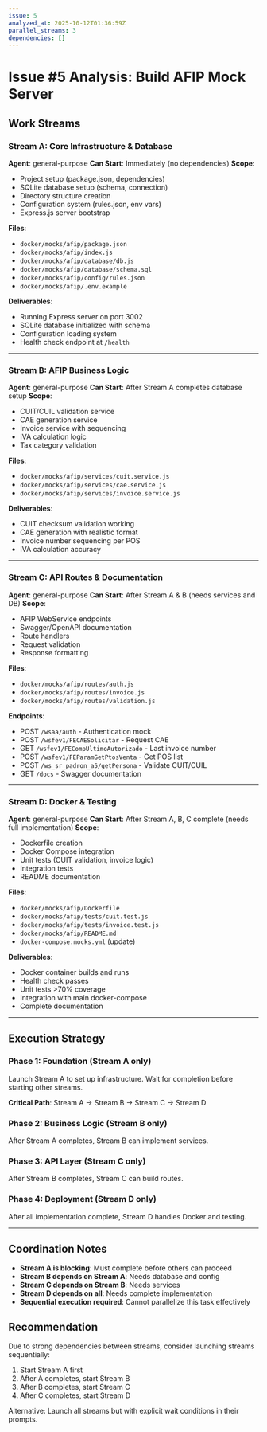 ```yaml
---
issue: 5
analyzed_at: 2025-10-12T01:36:59Z
parallel_streams: 3
dependencies: []
---
```


# Issue #5 Analysis: Build AFIP Mock Server

## Work Streams

### Stream A: Core Infrastructure & Database
**Agent**: general-purpose
**Can Start**: Immediately (no dependencies)
**Scope**:
- Project setup (package.json, dependencies)
- SQLite database setup (schema, connection)
- Directory structure creation
- Configuration system (rules.json, env vars)
- Express.js server bootstrap

**Files**:
- `docker/mocks/afip/package.json`
- `docker/mocks/afip/index.js`
- `docker/mocks/afip/database/db.js`
- `docker/mocks/afip/database/schema.sql`
- `docker/mocks/afip/config/rules.json`
- `docker/mocks/afip/.env.example`

**Deliverables**:
- Running Express server on port 3002
- SQLite database initialized with schema
- Configuration loading system
- Health check endpoint at `/health`

---

### Stream B: AFIP Business Logic
**Agent**: general-purpose
**Can Start**: After Stream A completes database setup
**Scope**:
- CUIT/CUIL validation service
- CAE generation service
- Invoice service with sequencing
- IVA calculation logic
- Tax category validation

**Files**:
- `docker/mocks/afip/services/cuit.service.js`
- `docker/mocks/afip/services/cae.service.js`
- `docker/mocks/afip/services/invoice.service.js`

**Deliverables**:
- CUIT checksum validation working
- CAE generation with realistic format
- Invoice number sequencing per POS
- IVA calculation accuracy

---

### Stream C: API Routes & Documentation
**Agent**: general-purpose
**Can Start**: After Stream A & B (needs services and DB)
**Scope**:
- AFIP WebService endpoints
- Swagger/OpenAPI documentation
- Route handlers
- Request validation
- Response formatting

**Files**:
- `docker/mocks/afip/routes/auth.js`
- `docker/mocks/afip/routes/invoice.js`
- `docker/mocks/afip/routes/validation.js`

**Endpoints**:
- POST `/wsaa/auth` - Authentication mock
- POST `/wsfev1/FECAESolicitar` - Request CAE
- GET `/wsfev1/FECompUltimoAutorizado` - Last invoice number
- POST `/wsfev1/FEParamGetPtosVenta` - Get POS list
- POST `/ws_sr_padron_a5/getPersona` - Validate CUIT/CUIL
- GET `/docs` - Swagger documentation

---

### Stream D: Docker & Testing
**Agent**: general-purpose
**Can Start**: After Stream A, B, C complete (needs full implementation)
**Scope**:
- Dockerfile creation
- Docker Compose integration
- Unit tests (CUIT validation, invoice logic)
- Integration tests
- README documentation

**Files**:
- `docker/mocks/afip/Dockerfile`
- `docker/mocks/afip/tests/cuit.test.js`
- `docker/mocks/afip/tests/invoice.test.js`
- `docker/mocks/afip/README.md`
- `docker-compose.mocks.yml` (update)

**Deliverables**:
- Docker container builds and runs
- Health check passes
- Unit tests >70% coverage
- Integration with main docker-compose
- Complete documentation

---

## Execution Strategy

### Phase 1: Foundation (Stream A only)
Launch Stream A to set up infrastructure. Wait for completion before starting other streams.

**Critical Path**: Stream A → Stream B → Stream C → Stream D

### Phase 2: Business Logic (Stream B only)
After Stream A completes, Stream B can implement services.

### Phase 3: API Layer (Stream C only)
After Stream B completes, Stream C can build routes.

### Phase 4: Deployment (Stream D only)
After all implementation complete, Stream D handles Docker and testing.

---

## Coordination Notes

- **Stream A is blocking**: Must complete before others can proceed
- **Stream B depends on Stream A**: Needs database and config
- **Stream C depends on Stream B**: Needs services
- **Stream D depends on all**: Needs complete implementation
- **Sequential execution required**: Cannot parallelize this task effectively

## Recommendation

Due to strong dependencies between streams, consider launching streams sequentially:
1. Start Stream A first
2. After A completes, start Stream B
3. After B completes, start Stream C
4. After C completes, start Stream D

Alternative: Launch all streams but with explicit wait conditions in their prompts.

